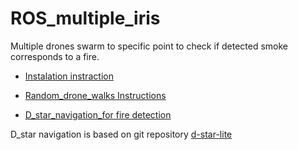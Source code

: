 # ROS_multiple_iris

Multiple drones swarm to specific point to check if detected smoke corresponds to a fire.

* [Instalation instraction](https://github.com/dimitra-savvani/ROS_multiple_iris/blob/main/Instructions/Inastall_and_test_multiple_Iris.md) 

* [Random_drone_walks Instructions](https://github.com/dimitra-savvani/ROS_multiple_iris/blob/main/Instructions/Random_walk_with_multiple_Iris.md)

* [D_star_navigation_for fire detection](https://github.com/dimitra-savvani/ROS_multiple_iris/blob/main/Instructions/D_star_mul_iris_drones.md)

D_star navigation is based on git repository [d-star-lite](https://github.com/mdeyo/d-star-lite)

